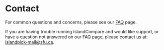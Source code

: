 # Contact
For common questions and concerns, please see our [FAQ](#/faq) page.

If you are having trouble running IslandCompare and would like support, or have a question not answered on our FAQ page, please contact us at: [islandpick-mail@sfu.ca](mailto:islandpick-mail@sfu.ca). 